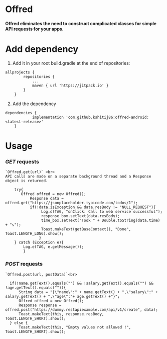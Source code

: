 # Offred

#### Offred eliminates the need to construct complicated classes for simple API requests for your apps. 

# Add dependency

1. Add it in your root build.gradle at the end of repositories:
```
allprojects {
		repositories {
			...
			maven { url 'https://jitpack.io' }
		}
	}
```

2. Add the dependency
```
dependencies {
	        implementation 'com.github.kshitij86:offred-android:<latest-release>'
	}
```


# Usage

### _GET_ requests

    `Offred.get(url)` <br>
    API calls are made on a separate background thread and a Response object is returned.

```
	try{
	   Offred offred = new Offred();
           Response data = offred.get("https://jsonplaceholder.typicode.com/todos/1");
           if(!data.isException && data.resBody != "NULL_REQUEST"){
            	Log.d(TAG, "onClick: Call to web service successful");
                response_box.setText(data.resBody);
                time_box.setText("Took " + Double.toString(data.time) + "s");
                Toast.makeText(getBaseContext(), "Done", Toast.LENGTH_LONG).show();
               }
	} catch (Exception e){
	    Log.e(TAG, e.getMessage());
        }
```

### _POST_ requests
    `Offred.post(url, postData)`<br>
  
```
  if(!name.getText().equals("") && !salary.getText().equals("") && !age.getText().equals("")){
      String data = "{\"name\":" + name.getText() + ",\"salary\":" + salary.getText() + ",\"age\":"+ age.getText() +"}";
      Offred offred = new Offred();
      Response response = offred.post("https://dummy.restapiexample.com/api/v1/create", data);
      Toast.makeText(this, response.resBody, Toast.LENGTH_SHORT).show();
  } else {
      Toast.makeText(this, "Empty values not allowed !", Toast.LENGTH_SHORT).show();
  
```